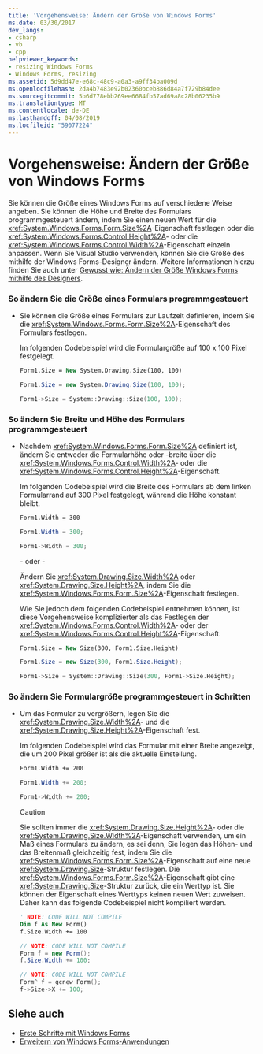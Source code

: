 ```yaml
---
title: 'Vorgehensweise: Ändern der Größe von Windows Forms'
ms.date: 03/30/2017
dev_langs:
- csharp
- vb
- cpp
helpviewer_keywords:
- resizing Windows Forms
- Windows Forms, resizing
ms.assetid: 5d9dd47e-e68c-48c9-a0a3-a9ff34ba009d
ms.openlocfilehash: 2da4b7483e92b02360bceb886d84a7f729b84dee
ms.sourcegitcommit: 5b6d778ebb269ee6684fb57ad69a8c28b06235b9
ms.translationtype: MT
ms.contentlocale: de-DE
ms.lasthandoff: 04/08/2019
ms.locfileid: "59077224"
---
```

# <a name="how-to-resize-windows-forms"></a>Vorgehensweise: Ändern der Größe von Windows Forms
Sie können die Größe eines Windows Forms auf verschiedene Weise angeben. Sie können die Höhe und Breite des Formulars programmgesteuert ändern, indem Sie einen neuen Wert für die <xref:System.Windows.Forms.Form.Size%2A>-Eigenschaft festlegen oder die <xref:System.Windows.Forms.Control.Height%2A>- oder die <xref:System.Windows.Forms.Control.Width%2A>-Eigenschaft einzeln anpassen. Wenn Sie Visual Studio verwenden, können Sie die Größe des mithilfe der Windows Forms-Designer ändern. Weitere Informationen hierzu finden Sie auch unter [Gewusst wie: Ändern der Größe Windows Forms mithilfe des Designers](https://docs.microsoft.com/previous-versions/visualstudio/visual-studio-2010/37k2zkwx(v=vs.100)).  
  
### <a name="to-resize-a-form-programmatically"></a>So ändern Sie die Größe eines Formulars programmgesteuert  
  
-   Sie können die Größe eines Formulars zur Laufzeit definieren, indem Sie die <xref:System.Windows.Forms.Form.Size%2A>-Eigenschaft des Formulars festlegen.  
  
     Im folgenden Codebeispiel wird die Formulargröße auf 100 x 100 Pixel festgelegt.  
  
    ```vb  
    Form1.Size = New System.Drawing.Size(100, 100)  
    ```  
  
    ```csharp  
    Form1.Size = new System.Drawing.Size(100, 100);  
    ```  
  
    ```cpp  
    Form1->Size = System::Drawing::Size(100, 100);  
    ```  
  
### <a name="to-change-form-width-and-height-programmatically"></a>So ändern Sie Breite und Höhe des Formulars programmgesteuert  
  
-   Nachdem <xref:System.Windows.Forms.Form.Size%2A> definiert ist, ändern Sie entweder die Formularhöhe oder -breite über die <xref:System.Windows.Forms.Control.Width%2A>- oder die <xref:System.Windows.Forms.Control.Height%2A>-Eigenschaft.  
  
     Im folgenden Codebeispiel wird die Breite des Formulars ab dem linken Formularrand auf 300 Pixel festgelegt, während die Höhe konstant bleibt.  
  
    ```vb  
    Form1.Width = 300  
    ```  
  
    ```csharp  
    Form1.Width = 300;  
    ```  
  
    ```cpp  
    Form1->Width = 300;  
    ```  
  
     - oder -   
  
     Ändern Sie <xref:System.Drawing.Size.Width%2A> oder <xref:System.Drawing.Size.Height%2A>, indem Sie die <xref:System.Windows.Forms.Form.Size%2A>-Eigenschaft festlegen.  
  
     Wie Sie jedoch dem folgenden Codebeispiel entnehmen können, ist diese Vorgehensweise komplizierter als das Festlegen der <xref:System.Windows.Forms.Control.Width%2A>- oder der <xref:System.Windows.Forms.Control.Height%2A>-Eigenschaft.  
  
    ```vb  
    Form1.Size = New Size(300, Form1.Size.Height)  
    ```  
  
    ```csharp  
    Form1.Size = new Size(300, Form1.Size.Height);  
    ```  
  
    ```cpp  
    Form1->Size = System::Drawing::Size(300, Form1->Size.Height);  
    ```  
  
### <a name="to-change-form-size-by-increments-programmatically"></a>So ändern Sie Formulargröße programmgesteuert in Schritten  
  
-   Um das Formular zu vergrößern, legen Sie die <xref:System.Drawing.Size.Width%2A>- und die <xref:System.Drawing.Size.Height%2A>-Eigenschaft fest.  
  
     Im folgenden Codebeispiel wird das Formular mit einer Breite angezeigt, die um 200 Pixel größer ist als die aktuelle Einstellung.  
  
    ```vb  
    Form1.Width += 200  
    ```  
  
    ```csharp  
    Form1.Width += 200;  
    ```  
  
    ```cpp  
    Form1->Width += 200;  
    ```  
  
    > [!CAUTION]
    >  Sie sollten immer die <xref:System.Drawing.Size.Height%2A>- oder die <xref:System.Drawing.Size.Width%2A>-Eigenschaft verwenden, um ein Maß eines Formulars zu ändern, es sei denn, Sie legen das Höhen- und das Breitenmaß gleichzeitig fest, indem Sie die <xref:System.Windows.Forms.Form.Size%2A>-Eigenschaft auf eine neue <xref:System.Drawing.Size>-Struktur festlegen. Die <xref:System.Windows.Forms.Form.Size%2A>-Eigenschaft gibt eine <xref:System.Drawing.Size>-Struktur zurück, die ein Werttyp ist. Sie können der Eigenschaft eines Werttyps keinen neuen Wert zuweisen. Daher kann das folgende Codebeispiel nicht kompiliert werden.  
  
    ```vb  
    ' NOTE: CODE WILL NOT COMPILE  
    Dim f As New Form()  
    f.Size.Width += 100  
    ```  
  
    ```csharp  
    // NOTE: CODE WILL NOT COMPILE  
    Form f = new Form();  
    f.Size.Width += 100;  
    ```  
  
    ```cpp  
    // NOTE: CODE WILL NOT COMPILE  
    Form^ f = gcnew Form();  
    f->Size->X += 100;  
    ```  
  
## <a name="see-also"></a>Siehe auch

- [Erste Schritte mit Windows Forms](getting-started-with-windows-forms.md)
- [Erweitern von Windows Forms-Anwendungen](./advanced/index.md)
